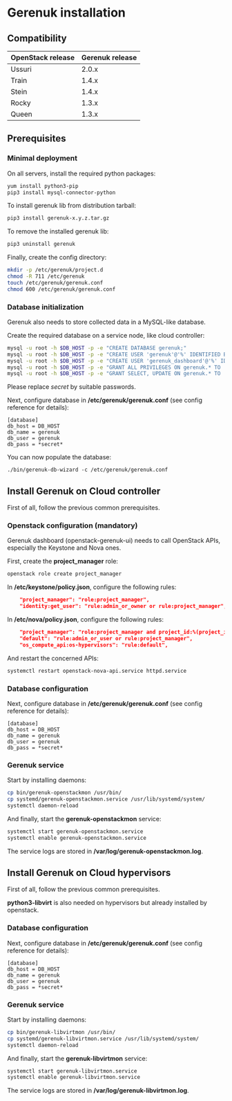 # Gerenuk installation
## Compatibility

| OpenStack release | Gerenuk release |
| --- | --- |
| Ussuri | 2.0.x |
| Train | 1.4.x |
| Stein | 1.4.x |
| Rocky | 1.3.x |
| Queen | 1.3.x |





## Prerequisites
### Minimal deployment

On all servers, install the required python packages: 
```bash
yum install python3-pip
pip3 install mysql-connector-python
```

To install gerenuk lib from distribution tarball:
```bash
pip3 install gerenuk-x.y.z.tar.gz
```

To remove the installed gerenuk lib:
```bash
pip3 uninstall gerenuk
```

Finally, create the config directory:
```bash
mkdir -p /etc/gerenuk/project.d
chmod -R 711 /etc/gerenuk
touch /etc/gerenuk/gerenuk.conf
chmod 600 /etc/gerenuk/gerenuk.conf
```

### Database initialization
Gerenuk also needs to store collected data in a MySQL-like database.

Create the required database on a service node, like cloud controller:
```bash
mysql -u root -h $DB_HOST -p -e "CREATE DATABASE gerenuk;"
mysql -u root -h $DB_HOST -p -e "CREATE USER 'gerenuk'@'%' IDENTIFIED BY '*secret*';"
mysql -u root -h $DB_HOST -p -e "CREATE USER 'gerenuk_dashboard'@'%' IDENTIFIED BY '*secret*';"
mysql -u root -h $DB_HOST -p -e "GRANT ALL PRIVILEGES ON gerenuk.* TO 'gerenuk'@'%';"
mysql -u root -h $DB_HOST -p -e "GRANT SELECT, UPDATE ON gerenuk.* TO 'gerenuk_dashboard'@'%';"
```
Please replace *secret* by suitable passwords.

Next, configure database in **/etc/gerenuk/gerenuk.conf** (see config reference for details):
```
[database]
db_host = DB_HOST
db_name = gerenuk
db_user = gerenuk
db_pass = *secret*
```

You can now populate the database:
```basg
./bin/gerenuk-db-wizard -c /etc/gerenuk/gerenuk.conf
```





## Install Gerenuk on Cloud controller
First of all, follow the previous common prerequisites.

### Openstack configuration (mandatory)
Gerenuk dashboard (openstack-gerenuk-ui) needs to call OpenStack APIs, especially the Keystone and Nova ones.

First, create the **project_manager** role:
```bash
openstack role create project_manager
```

In **/etc/keystone/policy.json**, configure the following rules:
```json
    "project_manager": "role:project_manager",
    "identity:get_user": "rule:admin_or_owner or rule:project_manager",
```

In **/etc/nova/policy.json**, configure the following rules:
```json
    "project_manager": "role:project_manager and project_id:%(project_id)s",
    "default": "rule:admin_or_user or rule:project_manager",
    "os_compute_api:os-hypervisors": "rule:default",
```

And restart the concerned APIs:
```bash
systemctl restart openstack-nova-api.service httpd.service
```


### Database configuration
Next, configure database in **/etc/gerenuk/gerenuk.conf** (see config reference for details):
```
[database]
db_host = DB_HOST
db_name = gerenuk
db_user = gerenuk
db_pass = *secret*
```


### Gerenuk service
Start by installing daemons:
```bash
cp bin/gerenuk-openstackmon /usr/bin/
cp systemd/gerenuk-openstackmon.service /usr/lib/systemd/system/
systemctl daemon-reload
```

And finally, start the **gerenuk-openstackmon** service:
```bash
systemctl start gerenuk-openstackmon.service
systemctl enable gerenuk-openstackmon.service
```

The service logs are stored in **/var/log/gerenuk-openstackmon.log**.







## Install Gerenuk on Cloud hypervisors
First of all, follow the previous common prerequisites.

**python3-libvirt** is also needed on hypervisors but already installed by openstack.


### Database configuration
Next, configure database in **/etc/gerenuk/gerenuk.conf** (see config reference for details):
```
[database]
db_host = DB_HOST
db_name = gerenuk
db_user = gerenuk
db_pass = *secret*
```


### Gerenuk service
Start by installing daemons:
```bash
cp bin/gerenuk-libvirtmon /usr/bin/
cp systemd/gerenuk-libvirtmon.service /usr/lib/systemd/system/
systemctl daemon-reload
```

And finally, start the **gerenuk-libvirtmon** service:
```bash
systemctl start gerenuk-libvirtmon.service
systemctl enable gerenuk-libvirtmon.service
```

The service logs are stored in **/var/log/gerenuk-libvirtmon.log**.
